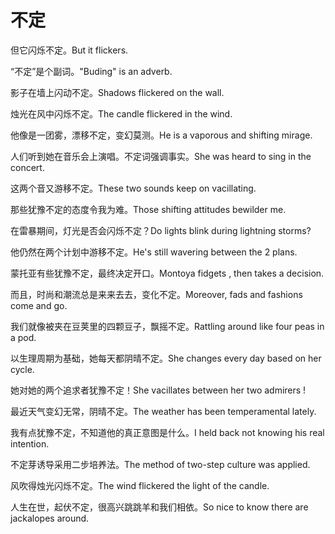 # 不定

<p><span class="chinese">但它闪烁不定。</span><span class="english">But it flickers.</span></p>

<p><span class="chinese">“不定”是个副词。</span><span class="english">"Buding" is an adverb.</span></p>

<p><span class="chinese">影子在墙上闪动不定。</span><span class="english">Shadows flickered on the wall.</span></p>

<p><span class="chinese">烛光在风中闪烁不定。</span><span class="english">The candle flickered in the wind.</span></p>

<p><span class="chinese">他像是一团雾，漂移不定，变幻莫测。</span><span class="english">He is a vaporous and shifting mirage.</span></p>

<p><span class="chinese">人们听到她在音乐会上演唱。不定词强调事实。</span><span class="english">She was heard to sing in the concert.</span></p>

<p><span class="chinese">这两个音又游移不定。</span><span class="english">These two sounds keep on vacillating.</span></p>

<p><span class="chinese">那些犹豫不定的态度令我为难。</span><span class="english">Those shifting attitudes bewilder me.</span></p>

<p><span class="chinese">在雷暴期间，灯光是否会闪烁不定？</span><span class="english">Do lights blink during lightning storms?</span></p>

<p><span class="chinese">他仍然在两个计划中游移不定。</span><span class="english">He's still wavering between the 2 plans.</span></p>

<p><span class="chinese">蒙托亚有些犹豫不定，最终决定开口。</span><span class="english">Montoya fidgets , then takes a decision.</span></p>

<p><span class="chinese">而且，时尚和潮流总是来来去去，变化不定。</span><span class="english">Moreover, fads and fashions come and go.</span></p>

<p><span class="chinese">我们就像被夹在豆荚里的四颗豆子，飘摇不定。</span><span class="english">Rattling around like four peas in a pod.</span></p>

<p><span class="chinese">以生理周期为基础，她每天都阴晴不定。</span><span class="english">She changes every day based on her cycle.</span></p>

<p><span class="chinese">她对她的两个追求者犹豫不定！</span><span class="english">She vacillates between her two admirers !</span></p>

<p><span class="chinese">最近天气变幻无常，阴晴不定。</span><span class="english">The weather has been temperamental lately.</span></p>

<p><span class="chinese">我有点犹豫不定，不知道他的真正意图是什么。</span><span class="english">I held back not knowing his real intention.</span></p>

<p><span class="chinese">不定芽诱导采用二步培养法。</span><span class="english">The method of two-step culture was applied.</span></p>

<p><span class="chinese">风吹得烛光闪烁不定。</span><span class="english">The wind flickered the light of the candle.</span></p>

<p><span class="chinese">人生在世，起伏不定，很高兴跳跳羊和我们相依。</span><span class="english">So nice to know there are jackalopes around.</span></p>


